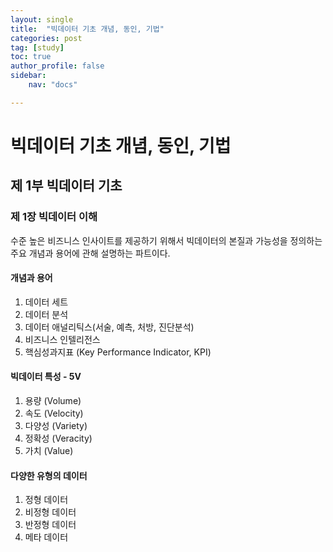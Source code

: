 ```yaml
---
layout: single
title:  "빅데이터 기초 개념, 동인, 기법"
categories: post
tag: [study]
toc: true
author_profile: false
sidebar:
    nav: "docs"

---
```




# 빅데이터 기초 개념, 동인, 기법



## 제 1부 빅데이터 기초



### 제 1장 빅데이터 이해



수준 높은 비즈니스 인사이트를 제공하기 위해서 빅데이터의 본질과 가능성을 정의하는 주요 개념과 용어에 관해 설명하는 파트이다.



#### 개념과 용어

1) 데이터 세트
2) 데이터 분석
3) 데이터 애널리틱스(서술, 예측, 처방, 진단분석)
4) 비즈니스 인텔리전스
5) 핵심성과지표 (Key Performance Indicator, KPI)



#### 빅데이터 특성 - 5V

1) 용량 (Volume)
2) 속도 (Velocity)
3) 다양성 (Variety)
4) 정확성 (Veracity)
5) 가치 (Value)



#### 다양한 유형의 데이터

1) 정형 데이터
2) 비정형 데이터
3) 반정형 데이터 
4) 메타 데이터 

